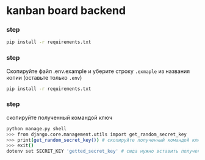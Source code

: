 # kanban board backend



### step
```bash
pip install -r requirements.txt
```

### step
Скопируйте файл .env.example и уберите строку `.exmaple` из названия копии (оставьте только `.env`)
```bash
pip install -r requirements.txt
```

### step
скопируйте полученный командой ключ
```bash
python manage.py shell
>>> from django.core.management.utils import get_random_secret_key
>>> print(get_random_secret_key()) # скопируйте полученный командой ключ
>>> exit()
dotenv set SECRET_KEY 'getted_secret_key' # сюда нужно вставить полученный ключ
```



